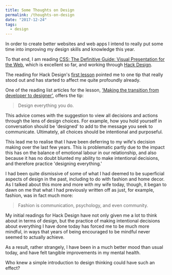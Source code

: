 ```yaml
---
title: Some Thoughts on Design
permalink: /thoughts-on-design
date: "2017-12-24"
tags:
  - design
---
```


In order to create better websites and web apps I intend to really put some time into improving my design skills and knowledge this year.

To that end, I am reading [CSS: The Definitive Guide: Visual Presentation for the Web](https://www.amazon.com/CSS-Definitive-Guide-Visual-Presentation/dp/1449393195), which is excellent so far, and working through [Hack Design](https://hackdesign.org).

The reading for Hack Design's [first lesson](https://hackdesign.org/lessons/1) pointed me to one tip that really stood out and has started to affect me quite profoundly already.

One of the reading list articles for the lesson, ['Making the transition from developer to designer'](https://web.archive.org/web/20160806215332/http://somerandomdude.com/2012/01/10/transition-from-development-to-design/), offers the tip:

> Design everything you do.

This advice comes with the suggestion to view all decisions and actions through the lens of design choices. For example, how you hold yourself in conversation should be 'designed' to add to the message you seek to communicate. Ultimately, all choices should be intentional and purposeful.

This lead me to realise that I have been deferring to my wife's decision making over the last few years. This is problematic partly due to the impact this has on the balance of emotional labour in our relationship, and also because it has no doubt blunted my ability to make intentional decisions, and therefore practice 'designing everything.'

I had been quite dismissive of some of what I had deemed to be superficial aspects of design in the past, including to do with fashion and home decor. As I talked about this more and more with my wife today, though, it began to dawn on me that what I had previously written off as just, for example, fashion, was in fact much more:

> Fashion is communication, psychology, and even community.

My initial readings for Hack Design have not only given me a lot to think about in terms of design, but the practice of making intentional decisions about everything I have done today has forced me to be much more mindful, in ways that years of being encouraged to be mindful never seemed to actually achieve.

As a result, rather strangely, I have been in a much better mood than usual today, and have felt tangible improvements in my mental health.

Who knew a simple introduction to design thinking could have such an effect?

